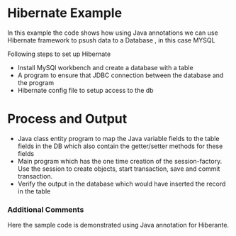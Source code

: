 # Hibernate Example

In this example the code shows how using Java annotations we can use Hibernate framework to psush data to a Database , in this case MYSQL

Following steps to set up Hibernate
  - Install MySQl workbench and create a database with a table
  - A program to ensure that JDBC connection between the database and the program
  - Hibernate config file to setup access to the db
  
# Process and Output  
  - Java class entity program to map the Java variable fields to the table fields in the DB which also contain the getter/setter methods for these fields
  - Main program which has the one time creation of the session-factory. Use the session to create objects, start transaction, save and commit transaction.
  - Verify the output in the database which would have inserted the record in the table

### Additional Comments
Here the sample code is demonstrated using Java annotation for Hiberante.
